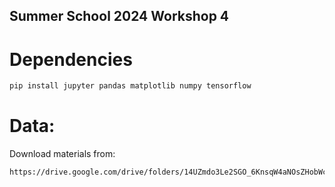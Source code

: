 ## Summer School 2024 Workshop 4

# Dependencies

```bash
pip install jupyter pandas matplotlib numpy tensorflow
```

# Data:

Download materials from: 
```bash
https://drive.google.com/drive/folders/14UZmdo3Le2SGO_6KnsqW4aNOsZHobWc4
```